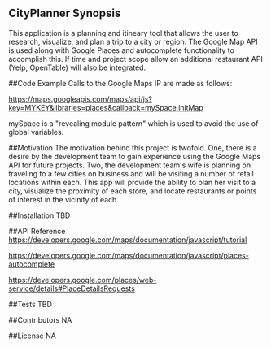 ## CityPlanner Synopsis
This application is a planning and itineary tool that allows the user to research, visualize, and plan a trip to a city or region. The Google Map API is used along with Google Places and autocomplete functionality to accomplish this.  If time and project scope allow an additional restaurant API (Yelp, OpenTable) will also be integrated.

##Code Example
Calls to the Google Maps IP are made as follows:
   
https://maps.googleapis.com/maps/api/js?key=MYKEY&libraries=places&callback=mySpace.initMap   

mySpace is a "revealing module pattern" which is used to avoid the use of global variables.

##Motivation
The motivation behind this project is twofold.  One, there is a desire by the development team to gain experience using the Google Maps API for future projects.  Two, the development team's wife is planning on traveling to a few cities on business and will be visiting a number of retail locations within each.  This app will provide the ability to plan her visit to a city, visualize the proximity of each store, and locate restaurants or points of interest in the vicinity of each. 

##Installation
TBD

##API Reference
https://developers.google.com/maps/documentation/javascript/tutorial

https://developers.google.com/maps/documentation/javascript/places-autocomplete

https://developers.google.com/places/web-service/details#PlaceDetailsRequests

##Tests
TBD

##Contributors
NA

##License
NA